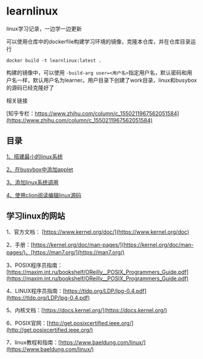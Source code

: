 # learnlinux

linux学习记录，一边学一边更新

可以使用仓库中的dockerfile构建学习环境的镜像，克隆本仓库，并在仓库目录运行

```shell
docker build -t learnlinux:latest .
```

构建的镜像中，可以使用 `-build-arg user=<用户名>`指定用户名，默认密码和用户名一样，默认用户名为learner。用户目录下创建了work目录，linux和busybox的源码已经克隆好了

相关链接

[知乎专栏：https://www.zhihu.com/column/c_1550211967562051584](https://www.zhihu.com/column/c_1550211967562051584)

## 目录

[1、搭建最小的linux系统](./mds/搭建最小的linux系统.md)

[2、在busybox中添加applet](./mds/在busybox中添加applet.md)

[3、添加linux系统调用](./mds/添加linux系统调用.md)

[4、使用clion阅读编辑linux源码](./mds/使用clion阅读编辑linux源码.md)

## 学习linux的网站

1、官方文档： [https://www.kernel.org/doc/](https://www.kernel.org/doc)

2、手册：[https://kernel.org/doc/man-pages/](https://kernel.org/doc/man-pages/)、[https://man7.org/](https://man7.org/)

3、POSIX程序员指南：[https://maxim.int.ru/bookshelf/OReilly__POSIX_Programmers_Guide.pdf](https://maxim.int.ru/bookshelf/OReilly__POSIX_Programmers_Guide.pdf)

4、LINUX程序员指南：[https://tldp.org/LDP/lpg-0.4.pdf](https://tldp.org/LDP/lpg-0.4.pdf)

5、内核文档：[https://docs.kernel.org/](https://docs.kernel.org/)

6、POSIX官网：[http://get.posixcertified.ieee.org/](http://get.posixcertified.ieee.org/)

7、linux教程和指南：[https://www.baeldung.com/linux/](https://www.baeldung.com/linux/)
